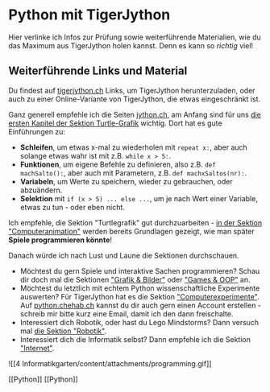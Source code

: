 # Python mit TigerJython
Hier verlinke ich Infos zur Prüfung sowie weiterführende Materialien, wie du das Maximum aus TigerJython holen kannst. Denn es kann so _richtig_ viel!

## Weiterführende Links und Material

Du findest auf [tigerjython.ch](https://www.tigerjython.ch/) Links, um TigerJython herunterzuladen, oder auch zu einer Online-Variante von TigerJython, die etwas eingeschränkt ist.

Ganz generell empfehle ich die Seiten [jython.ch](https://www.jython.ch/), am Anfang sind für uns [die ersten Kapitel der Sektion Turtle-Grafik](https://www.jython.ch/index.php?inhalt_links=navigation.inc.php&inhalt_mitte=turtle/turtle.inc.php) wichtig. Dort hat es gute Einführungen zu:
* **Schleifen**, um etwas x-mal zu wiederholen mit `repeat x:`, aber auch solange etwas wahr ist mit z.B. `while x > 5:`.
* **Funktionen**, um eigene Befehle zu definieren, also z.B. `def machSalto():`, aber auch mit Parametern, z.B. `def machxSaltos(nr):`.
* **Variabeln**, um Werte zu speichern, wieder zu gebrauchen, oder abzuändern.
* **Selektion** mit `if (x > 5) ... else ...`, um je nach Wert einer Variable, etwas zu tun - oder eben nicht.

Ich empfehle, die Sektion "Turtlegrafik" gut durchzuarbeiten - [in der Sektion "Computeranimation"](https://programmierkonzepte.ch/index.php?inhalt_links=navigation.inc.php&inhalt_mitte=turtle/animation.inc.php) werden bereits Grundlagen gezeigt, wie man später **Spiele programmieren könnte**!

Danach würde ich nach Lust und Laune die Sektionen durchschauen. 
- Möchtest du gern Spiele und interaktive Sachen programmieren? Schau dir doch mal die Sektionen ["Grafik & Bilder"](https://www.programmierkonzepte.ch/index.php?inhalt_links=navigation.inc.php&inhalt_mitte=grafik/grafik.inc.php) oder ["Games & OOP"](https://www.programmierkonzepte.ch/index.php?inhalt_links=navigation.inc.php&inhalt_mitte=gamegrid/gamegrid.inc.php) an.
- Möchtest du letztlich mit echtem Python  wissenschaftliche Experimente auswerten? Für TigerJython hat es die Sektion ["Computerexperimente"](https://www.programmierkonzepte.ch/index.php?inhalt_links=navigation.inc.php&inhalt_mitte=simulationen/experimente.inc.php). Auf [python.chehab.ch](https://python.chehab.ch) kannst du dir auch gern einen Account erstellen - schreib mir bitte kurz eine Email, damit ich den dann freischalte.
- Interessiert dich Robotik, oder hast du Lego Mindstorms? Dann versuch mal [die Sektion "Robotik"](https://www.programmierkonzepte.ch/index.php?inhalt_links=navigation.inc.php&inhalt_mitte=robotik/robotik.inc.php).
- Interessiert dich die Informatik selbst? Dann empfehle ich  die Sektion ["Internet"](https://www.programmierkonzepte.ch/index.php?inhalt_links=navigation.inc.php&inhalt_mitte=internet/internet.inc.php).

![[4 Informatikgarten/content/attachments/programming.gif]]

<nav class="bottomnav">
[[Python]]
[[Python]]
</nav>
